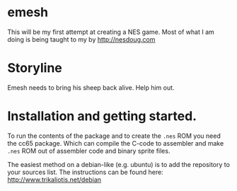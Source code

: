 # emesh
This will be my first attempt at creating a NES game. Most of what I am doing
is being taught to my by http://nesdoug.com

# Storyline
Emesh needs to bring his sheep back alive. Help him out.

# Installation and getting started.
To run the contents of the package and to create the `.nes` ROM you need the cc65 package. Which can compile the C-code to assembler and make `.nes` ROM out of
assembler code and binary sprite files.

The easiest method on a debian-like (e.g. ubuntu) is to add the repository to your sources list.
The instructions can be found here:
http://www.trikaliotis.net/debian
